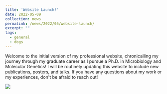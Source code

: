 ```yaml
---
title: 'Website Launch!'
date: 2022-05-09
collection: news
permalink: /news/2022/05/website-launch/
excerpt: ""
tags:
  - general
  - dogs
---
```


Welcome to the initial version of my professional website, chronicalling my journey through my graduate career as I pursue a Ph.D. in Microbiology and Molecular Genetics! I will be routinely updating this website to include new publications, posters, and talks. If you have any questions about my work or my experiences, don't be afraid to reach out!

<img src="guziordo.github.io/photos/News_Photos/poppy-site-launch.png"/>